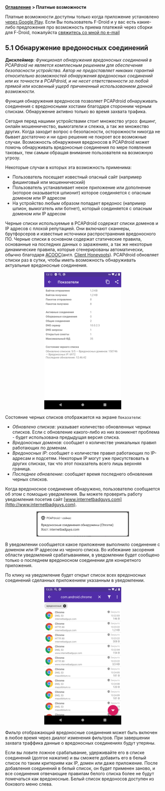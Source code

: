 **[Оглавление](index)	>	Платные возможности**

Платные возможности доступны только когда приложение установлено [через Google Play](https://play.google.com/store/apps/details?id=com.emanuelef.remote_capture). Если Вы пользователь F-Droid и у вас есть какие-либо предложения про возможность приема платежей через сборки для F-Droid, пожалуйста [свяжитесь со мной по e-mail](mailto:black.silver@hotmail.it?subject=PCAPdroid)

## 5.1 Обнаружение вредоносных соединений

**Дисклеймер**: *Функционал обнаружения вредоносных соединений в PCAPdroid не является комплесным решением для обеспечения безопасности устройства. Автор не предоставляет никаких гарантий относительно возможностей обнаружения вредоносных соединений или их точности в PCAPdroid, и не несет ответственности за любой прямой или косвенный ущерб причиненный использованием данной возможности.*

Функция обнаружения вредоносов позволяет PCAPdroid обнаруживать соединения с вредоносными хостами благодаря сторонним черным спискам. Обнаружение активно только во время захвата трафика.

Сегодня перед нашими устройствами стоит множество угроз: фишинг, онлайн мошенничество, вымогатели и слежка, а так же множество других. Когда заходит вопрос о безопасности, осторожности никогда не бывает достаточно и ни одно решение не покроет все возможные случаи. Возможность обнаружения вредоносов в PCAPdroid может помочь обнаруживать вредоносные соединения по мере появления таковых, тем самым обращая внимание пользователя на возможную угрозу.

Некоторые случаи в которых эта возможность применима:

- Пользователь посещает известный опасный сайт (например фишинговый или мошеннический)
- Пользователь устанавливает некое приложение или дополнение (которое оказывается шпионит) которое соединяется с опасным доменом или IP адресом
- На устройство любым образом попадает вредонос (например шпион, вымогатель или ботнет), который соединяется с опасным доменом или IP адресом

Черные списки используемые в PCAPdroid содержат списки доменов и IP адресов с плохой репутацией. Они включают сканнеры, брутфорсеров и известные источники распространения вредоносного ПО. Черные списки в основном содержат статические правила, основанные на последних данных о заражениях, а так же некоторые динамические правила, которые сгенерированы автоматически, обычно благодаря [АСООС](https://ru.wikipedia.org/wiki/Client_honeypot)(англ. [Client Honeypots](https://en.wikipedia.org/wiki/Client_honeypot)). PCAPdroid обновляет списки раз в сутки, чтобы иметь возможность обнаруживать актуальные вредоносные соединения.

<p align="center">
<img src="images/capture-stats-blacklist-status.png" width="250" />
</p>

Состояние черных списков отображается на экране `Показатели`:

- *Обновлено списков*: указывает количество обновленных черных списков. Если с обновление какого-либо из них возникнет проблема - будет использована предыдущая версия списка.
- *Вредоносных доменов*: сообщает о количестве уникальных правил работающих по доменам.
- *Вредоносных IP*: сообщает о количестве правил работающих по IP-адресам и подсетям. Некоторые IP могут уже присутствовать в других списках, так что этот показатель всего лишь верхняя граница.
- *Последнее обновление*: сообщает время последнего обновления черных списков.

Когда вредоносное соединение обнаружено, пользователю сообщается об этом с помощью уведомления. Вы можете проверить работу уведомления посетив сайт [www.internetbadguys.com](http://www.internetbadguys.com).

<p align="center">
<img src="images/malware-notification.png" width="300" />
</p>

В уведомлении сообщается какое приложение выполнило соединение с доменом или IP адресом из черного списка. Во избежание засорения области уведомлений срабатываниями, в уведомлении будет сообщено только о последнем вредоносном соединении для конкретного приложения.

По клику на уведомление будет открыт список всех вредоносных соединений сделанных приложением указанным в уведомлении.

<p align="center">
<img src="images/malicious-connections.png" width="250" />
</p>

Фильтр отображающий вредоносные соединения может быть включен в любое время через диалог изменения фильтров. При завершении захвата траффика данные о вредоносных соединениях будут утеряны.

Если вы ловите ложное срабатывание, удерживайте его в списке соединений (долгое нажатие) и вы сможете добавить его в белый список по таким критериям как IP, домен или даже приложение. После добавления соединений в белый список, он будет применен заново, и все соединения отвечающие правилам белого списка более не будут помечаться как вредоносные. Белый список вредоносов доступен из бокового меню слева.
